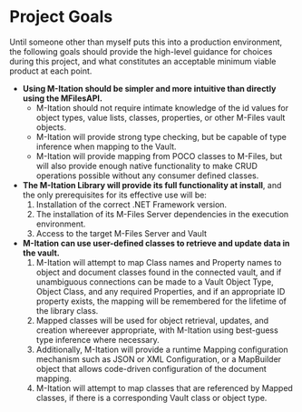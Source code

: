 # Project Goals

Until someone other than myself puts this into a production environment, the
following goals should provide the high-level guidance for choices during this
project, and what constitutes an acceptable minimum viable product at each point.

* **Using M-Itation should be simpler and more intuitive than directly using the
MFilesAPI.**
  * M-Itation should not require intimate knowledge of the id values for
  object types, value lists, classes, properties, or other M-Files vault
  objects.
  * M-Itation will provide strong type checking, but be capable of type
  inference when mapping to the Vault.
  * M-Itation will provide mapping from POCO classes to M-Files, but will also
  provide enough native functionality to make CRUD operations possible without
  any consumer defined classes.
* **The M-Itation Library will provide its full functionality at install**, and
  the only prerequisites for its effective use will be:
  1. Installation of the correct .NET Framework version.
  1. The installation of its M-Files Server dependencies in the execution
    environment.
  1. Access to the target M-Files Server and Vault
* **M-Itation can use user-defined classes to retrieve and update data in the
vault.**  
  1. M-Itation will attempt to map Class names and Property names to object and
  document classes found in the connected vault, and if unambiguous connections
  can be made to a Vault Object Type, Object Class, and any required
  Properties, and if an appropriate ID property exists, the mapping will
  be remembered for the lifetime of the library class.
  1. Mapped classes will be used for object retrieval, updates, and creation
  whereever appropriate, with M-Itation using best-guess type inference where
  necessary.
  1. Additionally, M-Itation will provide a runtime Mapping configuration
  mechanism such as JSON or XML Configuration, or a MapBuilder object that
  allows code-driven configuration of the document mapping.
  1. M-Itation will attempt to map classes that are referenced by Mapped
  classes, if there is a corresponding Vault class or object type.
